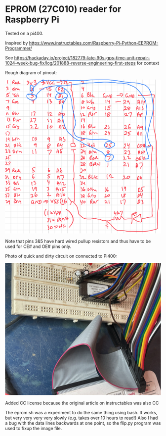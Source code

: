 # EPROM (27C010) reader for Raspberry Pi

Tested on a pi400.

Inspired by https://www.instructables.com/Raspberry-Pi-Python-EEPROM-Programmer/

See https://hackaday.io/project/182779-late-90s-gps-time-unit-repair-1024-week-bug-fix/log/201888-reverse-engineering-first-steps for context

Rough diagram of pinout:

![Pinouts](eprom-reader-pinout.png)

Note that pins 3&5 have hard wired pullup resistors and thus have to be used for CE# and OE# pins only.

Photo of quick and dirty circuit on connected to Pi400:

![Breadboard picture](eprom-reader-breadboard.png)

Added CC license because the original article on instructables was also CC


The eprom.sh was a experiment to do the same thing using bash.
It works, but very very very very slowly (e.g. takes over 10 hours to read!)
Also I had a bug with the data lines backwards at one point, so the flip.py program was used to fixup the image file.
